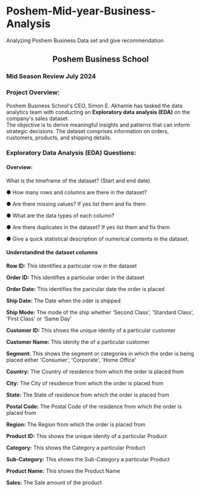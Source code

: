# Poshem-Mid-year-Business-Analysis
Analyzing Poshem Business Data set and give recommendation

## <center>Poshem Business School</center>
### Mid Season Review July 2024

### Project Overview:

Poshem Business School's CEO, Simon E. Akhamie has tasked the data analytics team with
conducting an <b>Exploratory data analysis (EDA)</b> on the company's sales dataset. 
<br>The objective is to derive meaningful insights and patterns that can inform strategic decisions. The dataset
comprises information on orders, customers, products, and shipping details.

### Exploratory Data Analysis (EDA) Questions:
#### Overview:

What is the timeframe of the dataset? (Start and end date)

● How many rows and columns are there in the dataset?

● Are there missing values? If yes list them and fix them

● What are the data types of each column?

● Are there duplicates in the dataset? If yes list them and fix them

● Give a quick statistical description of numerical contents in the dataset.


#### Understandind the dataset columns

<b>Row ID:</b> This identifies a particular row in the dataset

<b>Order ID:</b> This identifies a particular order in the dataset

<b>Order Date:</b> This identifies the paricular date the order is placed

<b>Ship Date:</b> The Date when the oder is shipped 

<b>Ship Mode:</b> The mode of the ship whether 'Second Class', 'Standard Class', 'First Class' or 'Same Day'

<b>Customer ID:</b> This shows the unique idenity of a particular customer

<b>Customer Name:</b> This idenity the of a particular customer

<b>Segment:</b> This shows the segment or categories in which the order is being placed either 'Consumer', 'Corporate', 'Home Office'

<b>Country:</b> The Country of residence from which the order is placed from

<b>City:</b> The City of residence from which the order is placed from

<b>State:</b> The State of residence from which the order is placed from

<b>Postal Code:</b> The Postal Code of the residence from which the order is placed from

<b>Region:</b> The Region from which the order is placed from 

<b>Product ID:</b> This shows the unique idenity of a particular Product

<b>Category:</b> This shows the Category a particular Product

<b>Sub-Category:</b> This shows the Sub-Category a particular Product

<b>Product Name:</b> This shows the Product Name

<b>Sales:</b> The Sale amount of the product

